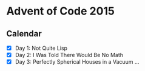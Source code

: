# Advent of Code 2015

## Calendar

- [x] Day 1: Not Quite Lisp 
- [x] Day 2: I Was Told There Would Be No Math 
- [x] Day 3: Perfectly Spherical Houses in a Vacuum 
...
